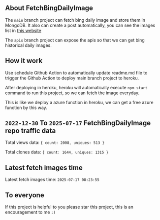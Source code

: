## About FetchBingDailyImage

The `main` branch project can fetch bing daily image and store them in MongoDB.
It also can create a post automatically, you can see the images list in [this website](https://oursalbum.netlify.app)

The `apis` branch project can expose the apis so that we can get bing historical daily images.

## How it work

Use schedule Github Action to automatically update readme.md file to trigger the Github Action to deploy main branch project to heroku.

After deploying in heroku, heroku will automatically execute `npm start` command to run this project, so we can fetch the image everyday.

This is like we deploy a azure function in heroku, we can get a free azure function by this way.

## `2022-12-30` To `2025-07-17` FetchBingDailyImage repo traffic data

Total views data: `{ count: 2008, uniques: 513 }`

Total clones data: `{ count: 1644, uniques: 1315 }`

## Latest fetch images time

Latest fetch images time: `2025-07-17 08:23:55`

## To everyone

If this project is helpful to you please star this project, this is an encouragement to me `:)`



